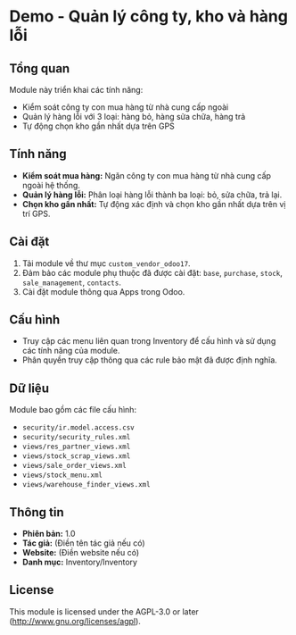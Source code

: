 # Demo - Quản lý công ty, kho và hàng lỗi

## Tổng quan

Module này triển khai các tính năng:
- Kiểm soát công ty con mua hàng từ nhà cung cấp ngoài
- Quản lý hàng lỗi với 3 loại: hàng bỏ, hàng sửa chữa, hàng trả
- Tự động chọn kho gần nhất dựa trên GPS

## Tính năng

- **Kiểm soát mua hàng:** Ngăn công ty con mua hàng từ nhà cung cấp ngoài hệ thống.
- **Quản lý hàng lỗi:** Phân loại hàng lỗi thành ba loại: bỏ, sửa chữa, trả lại.
- **Chọn kho gần nhất:** Tự động xác định và chọn kho gần nhất dựa trên vị trí GPS.

## Cài đặt

1. Tải module về thư mục `custom_vendor_odoo17`.
2. Đảm bảo các module phụ thuộc đã được cài đặt: `base`, `purchase`, `stock`, `sale_management`, `contacts`.
3. Cài đặt module thông qua Apps trong Odoo.

## Cấu hình

- Truy cập các menu liên quan trong Inventory để cấu hình và sử dụng các tính năng của module.
- Phân quyền truy cập thông qua các rule bảo mật đã được định nghĩa.

## Dữ liệu

Module bao gồm các file cấu hình:
- `security/ir.model.access.csv`
- `security/security_rules.xml`
- `views/res_partner_views.xml`
- `views/stock_scrap_views.xml`
- `views/sale_order_views.xml`
- `views/stock_menu.xml`
- `views/warehouse_finder_views.xml`

## Thông tin

- **Phiên bản:** 1.0
- **Tác giả:** (Điền tên tác giả nếu có)
- **Website:** (Điền website nếu có)
- **Danh mục:** Inventory/Inventory

## License

This module is licensed under the AGPL-3.0 or later (http://www.gnu.org/licenses/agpl).
